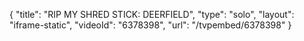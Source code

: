 {
    "title": "RIP MY SHRED STICK: DEERFIELD",
    "type": "solo",
    "layout": "iframe-static",
    "videoId": "6378398",
    "url": "\/tvpembed\/6378398"
}